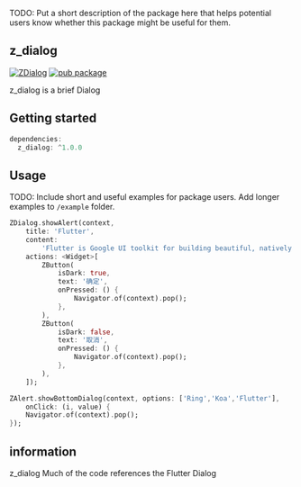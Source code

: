 <!-- 
This README describes the package. If you publish this package to pub.dev,
this README's contents appear on the landing page for your package.

For information about how to write a good package README, see the guide for
[writing package pages](https://dart.dev/guides/libraries/writing-package-pages). 

For general information about developing packages, see the Dart guide for
[creating packages](https://dart.dev/guides/libraries/create-library-packages)
and the Flutter guide for
[developing packages and plugins](https://flutter.dev/developing-packages). 
-->

TODO: Put a short description of the package here that helps potential users
know whether this package might be useful for them.

## z_dialog

[![ZDialog](https://img.shields.io/github/v/tag/hello-ring/z_dialog?style=flat-square)](https://github.com/hello-ring/z_dialog)
[![pub package](https://img.shields.io/pub/v/z_dialog?style=flat-square)](https://pub.dev/packages/z_dialog)

z_dialog is a brief Dialog

## Getting started

```dart
dependencies:
  z_dialog: ^1.0.0
```

## Usage

TODO: Include short and useful examples for package users. Add longer examples
to `/example` folder. 

```dart
ZDialog.showAlert(context,
    title: 'Flutter',
    content:
        'Flutter is Google UI toolkit for building beautiful, natively compiled applications for mobile, web, desktop, and embedded devices from a single codebase.',
    actions: <Widget>[
        ZButton(
            isDark: true,
            text: '确定',
            onPressed: () {
                Navigator.of(context).pop();
            },
        ),
        ZButton(
            isDark: false,
            text: '取消',
            onPressed: () {
                Navigator.of(context).pop();
            },
        ),
    ]);

ZAlert.showBottomDialog(context, options: ['Ring','Koa','Flutter'],
    onClick: (i, value) {
    Navigator.of(context).pop();
});
```

## information

z_dialog Much of the code references the Flutter Dialog
